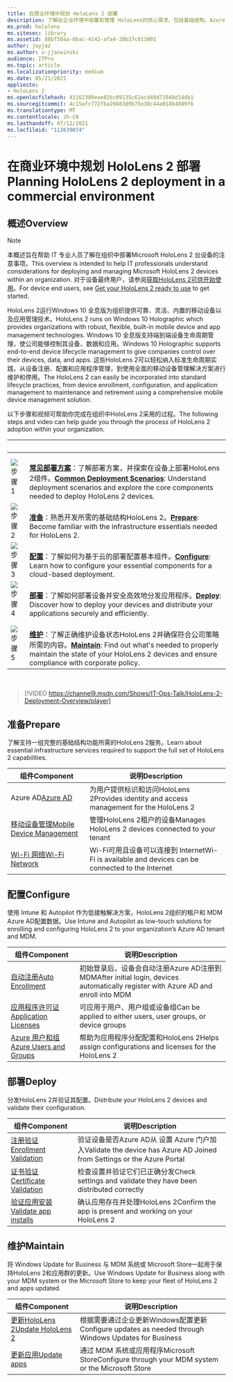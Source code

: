 ```yaml
---
title: 在商业环境中规划 HoloLens 2 部署
description: 了解在企业环境中部署和管理 HoloLens的核心需求，包括基础结构、Azure Active Directory 和移动设备管理。
ms.prod: hololens
ms.sitesec: library
ms.assetid: 88bf50aa-0bac-4142-afa4-20b37c013001
author: joyjaz
ms.author: v-jjaswinski
audience: ITPro
ms.topic: article
ms.localizationpriority: medium
ms.date: 05/21/2021
appliesto:
- HoloLens 2
ms.openlocfilehash: 43162389eae82bc09135c62acd40d71048d14db1
ms.sourcegitcommit: 4c15afc772fba26683d9b75e38c44a018b4889f6
ms.translationtype: MT
ms.contentlocale: zh-CN
ms.lasthandoff: 07/12/2021
ms.locfileid: "113639074"
---
```

# <a name="planning-hololens-2-deployment-in-a-commercial-environment"></a><span data-ttu-id="28f89-103">在商业环境中规划 HoloLens 2 部署</span><span class="sxs-lookup"><span data-stu-id="28f89-103">Planning HoloLens 2 deployment in a commercial environment</span></span>

## <a name="overview"></a><span data-ttu-id="28f89-104">概述</span><span class="sxs-lookup"><span data-stu-id="28f89-104">Overview</span></span>

> [!NOTE]
> <span data-ttu-id="28f89-105">本概述旨在帮助 IT 专业人员了解在组织中部署Microsoft HoloLens 2 台设备的注意事项。</span><span class="sxs-lookup"><span data-stu-id="28f89-105">This overview is intended to help IT professionals understand considerations for deploying and managing Microsoft HoloLens 2 devices within an organization.</span></span> <span data-ttu-id="28f89-106">对于设备最终用户，请参阅[获取HoloLens 2可供开始使用](hololens2-setup.md)。</span><span class="sxs-lookup"><span data-stu-id="28f89-106">For device end users, see [Get your HoloLens 2 ready to use](hololens2-setup.md) to get started.</span></span>

<span data-ttu-id="28f89-107">HoloLens 2运行Windows 10 全息版为组织提供可靠、灵活、内置的移动设备以及应用管理技术。</span><span class="sxs-lookup"><span data-stu-id="28f89-107">HoloLens 2 runs on Windows 10 Holographic which provides organizations with robust, flexible, built-in mobile device and app management technologies.</span></span> <span data-ttu-id="28f89-108">Windows 10 全息版支持端到端设备生命周期管理，使公司能够控制其设备、数据和应用。</span><span class="sxs-lookup"><span data-stu-id="28f89-108">Windows 10 Holographic supports end-to-end device lifecycle management to give companies control over their devices, data, and apps.</span></span> <span data-ttu-id="28f89-109">这些HoloLens 2可以轻松纳入标准生命周期实践，从设备注册、配置和应用程序管理，到使用全面的移动设备管理解决方案进行维护和停用。</span><span class="sxs-lookup"><span data-stu-id="28f89-109">The HoloLens 2 can easily be incorporated into standard lifecycle practices, from device enrollment, configuration, and application management to maintenance and retirement using a comprehensive mobile device management solution.</span></span>

<span data-ttu-id="28f89-110">以下步骤和视频可帮助你完成在组织中HoloLens 2采用的过程。</span><span class="sxs-lookup"><span data-stu-id="28f89-110">The following steps and video can help guide you through the process of HoloLens 2 adoption within your organization.</span></span>

| &nbsp; | &nbsp; |
|--|--|
| ![步骤 1](images/1green.png)| <br/> <span data-ttu-id="28f89-112">**[常见部署方案](hololens-requirements.md)**：了解部署方案，并探索在设备上部署HoloLens 2组件。</span><span class="sxs-lookup"><span data-stu-id="28f89-112">**[Common Deployment Scenarios](hololens-requirements.md)**: Understand deployment scenarios and explore the core components needed to deploy HoloLens 2 devices.</span></span> |
| ![步骤 2](images/2green.png)| <br/> <span data-ttu-id="28f89-114">**[准备](#prepare)**：熟悉开发所需的基础结构HoloLens 2。</span><span class="sxs-lookup"><span data-stu-id="28f89-114">**[Prepare](#prepare)**: Become familiar with the infrastructure essentials needed for HoloLens 2.</span></span> |
| ![步骤 3](images/3green.png) | <br/> <span data-ttu-id="28f89-116">**[配置](#configure)**：了解如何为基于云的部署配置基本组件。</span><span class="sxs-lookup"><span data-stu-id="28f89-116">**[Configure](#configure)**: Learn how to configure your essential components for a cloud-based deployment.</span></span> |
| ![步骤 4](images/4green.png) | <br/> <span data-ttu-id="28f89-118">**[部署](#deploy)**：了解如何部署设备并安全高效地分发应用程序。</span><span class="sxs-lookup"><span data-stu-id="28f89-118">**[Deploy](#deploy)**: Discover how to deploy your devices and distribute your applications securely and efficiently.</span></span> |
| ![步骤 5](images/5green.png) | <br/> <span data-ttu-id="28f89-120">**[维护](#maintain)**：了解正确维护设备状态HoloLens 2并确保符合公司策略所需的内容。</span><span class="sxs-lookup"><span data-stu-id="28f89-120">**[Maintain](#maintain)**: Find out what's needed to properly maintain the state of your HoloLens 2 devices and ensure compliance with corporate policy.</span></span> |

<br/>

> [!VIDEO https://channel9.msdn.com/Shows/IT-Ops-Talk/HoloLens-2-Deployment-Overview/player]

## <a name="prepare"></a><span data-ttu-id="28f89-121">准备</span><span class="sxs-lookup"><span data-stu-id="28f89-121">Prepare</span></span>

<span data-ttu-id="28f89-122">了解支持一组完整的基础结构功能所需的HoloLens 2服务。</span><span class="sxs-lookup"><span data-stu-id="28f89-122">Learn about essential infrastructure services required to support the full set of HoloLens 2 capabilities.</span></span>

| <span data-ttu-id="28f89-123">组件</span><span class="sxs-lookup"><span data-stu-id="28f89-123">Component</span></span> | <span data-ttu-id="28f89-124">说明</span><span class="sxs-lookup"><span data-stu-id="28f89-124">Description</span></span> |
|-----------|------------|
| <span data-ttu-id="28f89-125">Azure AD</span><span class="sxs-lookup"><span data-stu-id="28f89-125">[Azure AD](hololens-identity.md)</span></span> | <span data-ttu-id="28f89-126">为用户提供标识和访问HoloLens 2</span><span class="sxs-lookup"><span data-stu-id="28f89-126">Provides identity and access management for the HoloLens 2</span></span>  |
| [<span data-ttu-id="28f89-127">移动设备管理</span><span class="sxs-lookup"><span data-stu-id="28f89-127">Mobile Device Management</span></span>](hololens-mdm-configure.md)| <span data-ttu-id="28f89-128">管理HoloLens 2租户的设备</span><span class="sxs-lookup"><span data-stu-id="28f89-128">Manages HoloLens 2 devices connected to your tenant</span></span>  |
| [<span data-ttu-id="28f89-129">Wi-Fi 网络</span><span class="sxs-lookup"><span data-stu-id="28f89-129">Wi-Fi Network</span></span>](hololens-commercial-infrastructure.md)| <span data-ttu-id="28f89-130">Wi-Fi可用且设备可以连接到 Internet</span><span class="sxs-lookup"><span data-stu-id="28f89-130">Wi-Fi is available and devices can be connected to the Internet</span></span>  |

## <a name="configure"></a><span data-ttu-id="28f89-131">配置</span><span class="sxs-lookup"><span data-stu-id="28f89-131">Configure</span></span>

<span data-ttu-id="28f89-132">使用 Intune 和 Autopilot 作为低接触解决方案，HoloLens 2组织的租户和 MDM Azure AD配置数据。</span><span class="sxs-lookup"><span data-stu-id="28f89-132">Use Intune and Autopilot as low-touch solutions for enrolling and configuring HoloLens 2 to your organization’s Azure AD tenant and MDM.</span></span>

| <span data-ttu-id="28f89-133">组件</span><span class="sxs-lookup"><span data-stu-id="28f89-133">Component</span></span> | <span data-ttu-id="28f89-134">说明</span><span class="sxs-lookup"><span data-stu-id="28f89-134">Description</span></span> |
|-----------|------------|
| [<span data-ttu-id="28f89-135">自动注册</span><span class="sxs-lookup"><span data-stu-id="28f89-135">Auto Enrollment</span></span>](hololens-enroll-mdm.md#auto-enrollment-in-mdm) | <span data-ttu-id="28f89-136">初始登录后，设备会自动注册Azure AD注册到 MDM</span><span class="sxs-lookup"><span data-stu-id="28f89-136">After initial login, devices automatically register with Azure AD and enroll into MDM</span></span>  |
| [<span data-ttu-id="28f89-137">应用程序许可证</span><span class="sxs-lookup"><span data-stu-id="28f89-137">Application Licenses</span></span>](hololens2-cloud-connected-configure.md#application-licenses)| <span data-ttu-id="28f89-138">可应用于用户、用户组或设备组</span><span class="sxs-lookup"><span data-stu-id="28f89-138">Can be applied to either users, user groups, or device groups</span></span>  |
| [<span data-ttu-id="28f89-139">Azure 用户和组</span><span class="sxs-lookup"><span data-stu-id="28f89-139">Azure Users and Groups</span></span>](hololens2-cloud-connected-configure.md#azure-users-and-groups) | <span data-ttu-id="28f89-140">帮助为应用程序分配配置和HoloLens 2</span><span class="sxs-lookup"><span data-stu-id="28f89-140">Helps assign configurations and licenses for the HoloLens 2</span></span>  |

## <a name="deploy"></a><span data-ttu-id="28f89-141">部署</span><span class="sxs-lookup"><span data-stu-id="28f89-141">Deploy</span></span>

<span data-ttu-id="28f89-142">分发HoloLens 2并验证其配置。</span><span class="sxs-lookup"><span data-stu-id="28f89-142">Distribute your HoloLens 2 devices and validate their configuration.</span></span> 

| <span data-ttu-id="28f89-143">组件</span><span class="sxs-lookup"><span data-stu-id="28f89-143">Component</span></span> | <span data-ttu-id="28f89-144">说明</span><span class="sxs-lookup"><span data-stu-id="28f89-144">Description</span></span> |
|-----------|------------|
| [<span data-ttu-id="28f89-145">注册验证</span><span class="sxs-lookup"><span data-stu-id="28f89-145">Enrollment Validation</span></span>](hololens2-corp-connected-deploy.md#enrollment-validation) | <span data-ttu-id="28f89-146">验证设备是否Azure AD从 设置 Azure 门户加入</span><span class="sxs-lookup"><span data-stu-id="28f89-146">Validate the device has Azure AD Joined from Settings or the Azure Portal</span></span> |
| [<span data-ttu-id="28f89-147">证书验证</span><span class="sxs-lookup"><span data-stu-id="28f89-147">Certificate Validation</span></span>](hololens2-corp-connected-deploy.md#wi-fi-certificate-validation) | <span data-ttu-id="28f89-148">检查设置并验证它们已正确分发</span><span class="sxs-lookup"><span data-stu-id="28f89-148">Check settings and validate they have been distributed correctly</span></span> |
| [<span data-ttu-id="28f89-149">验证应用安装</span><span class="sxs-lookup"><span data-stu-id="28f89-149">Validate app installs</span></span>](hololens2-corp-connected-deploy.md#validate-lob-app-install) | <span data-ttu-id="28f89-150">确认应用存在并处理HoloLens 2</span><span class="sxs-lookup"><span data-stu-id="28f89-150">Confirm the app is present and working on your HoloLens 2</span></span> |

## <a name="maintain"></a><span data-ttu-id="28f89-151">维护</span><span class="sxs-lookup"><span data-stu-id="28f89-151">Maintain</span></span>

<span data-ttu-id="28f89-152">将 Windows Update for Business 与 MDM 系统或 Microsoft Store一起用于保持HoloLens 2和应用群的更新。</span><span class="sxs-lookup"><span data-stu-id="28f89-152">Use Windows Update for Business along with your MDM system or the Microsoft Store to keep your fleet of HoloLens 2 and apps updated.</span></span>

| <span data-ttu-id="28f89-153">组件</span><span class="sxs-lookup"><span data-stu-id="28f89-153">Component</span></span> | <span data-ttu-id="28f89-154">说明</span><span class="sxs-lookup"><span data-stu-id="28f89-154">Description</span></span> |
|-----------|------------|
| [<span data-ttu-id="28f89-155">更新HoloLens 2</span><span class="sxs-lookup"><span data-stu-id="28f89-155">Update HoloLens 2</span></span>](hololens-updates.md) | <span data-ttu-id="28f89-156">根据需要通过企业更新Windows配置更新</span><span class="sxs-lookup"><span data-stu-id="28f89-156">Configure updates as needed through Windows Updates for Business</span></span> |
| [<span data-ttu-id="28f89-157">更新应用</span><span class="sxs-lookup"><span data-stu-id="28f89-157">Update apps</span></span>](app-deploy-overview.md) | <span data-ttu-id="28f89-158">通过 MDM 系统或应用程序Microsoft Store</span><span class="sxs-lookup"><span data-stu-id="28f89-158">Configure through your MDM system or the Microsoft Store</span></span>
